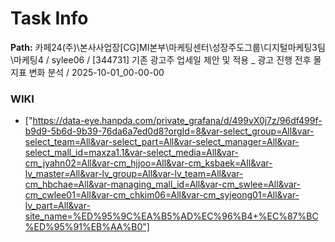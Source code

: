 # Task Info

**Path:** 카페24(주)\본사사업장\[CG]MI본부\마케팅센터\성장주도그룹\디지털마케팅3팀\마케팅4 / sylee06 / [344731] 기존 광고주 업세일 제안 및 적용 _ 광고 진행 전후 몰 지표 변화 분석 / 2025-10-01_00-00-00

### WIKI
- ["https://data-eye.hanpda.com/private_grafana/d/499vX0j7z/96df499f-b9d9-5b6d-9b39-76da6a7ed0d8?orgId=8&var-select_group=All&var-select_team=All&var-select_part=All&var-select_manager=All&var-select_mall_id=maxza1.1&var-select_media=All&var-cm_jyahn02=All&var-cm_hjjoo=All&var-cm_ksbaek=All&var-lv_master=All&var-lv_group=All&var-lv_team=All&var-cm_hbchae=All&var-managing_mall_id=All&var-cm_swlee=All&var-cm_cwlee01=All&var-cm_chkim06=All&var-cm_syjeong01=All&var-lv_part=All&var-site_name=%ED%95%9C%EA%B5%AD%EC%96%B4+%EC%87%BC%ED%95%91%EB%AA%B0"]

